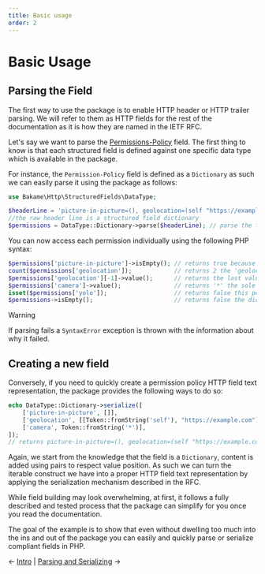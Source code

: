 ```yaml
---
title: Basic usage
order: 2
---
```


# Basic Usage

## Parsing the Field

The first way to use the package is to enable HTTP header or HTTP trailer parsing. We will refer to them
as HTTP fields for the rest of the documentation as it is how they are named in the IETF RFC.

Let's say we want to parse the [Permissions-Policy](https://developer.mozilla.org/en-US/docs/Web/HTTP/Headers/Permissions-Policy#syntax) field. The first thing to know
is that each structured field is defined against one specific data type which is
available in the package.

For instance, the `Permission-Policy` field is defined as a `Dictionary` as such
we can easily parse it using the package as follows:

```php
use Bakame\Http\StructuredFields\DataType;

$headerLine = 'picture-in-picture=(), geolocation=(self "https://example.com/"), camera=*'; 
//the raw header line is a structured field dictionary
$permissions = DataType::Dictionary->parse($headerLine); // parse the field
```

You can now access each permission individually using the following PHP syntax:

```php
$permissions['picture-in-picture']->isEmpty(); // returns true because the list is empty
count($permissions['geolocation']);            // returns 2 the 'geolocation' feature has 2 values associated to it via a list
$permissions['geolocation'][-1]->value();      // returns the last value of the list 'https://example.com/'
$permissions['camera']->value();               // returns '*' the sole value attached to the 'camera' feature
isset($permissions['yolo']);                   // returns false this permission does not exust
$permissions->isEmpty();                       // returns false the dictionary contains some permissions
```

> [!WARNING]
> If parsing fails a `SyntaxError` exception is thrown with the information about why it failed.

## Creating a new field

Conversely, if you need to quickly create a permission policy HTTP field text representation, the package
provides the following ways to do so:

```php
echo DataType::Dictionary->serialize([
    ['picture-in-picture', []],
    ['geolocation', [[Token::fromString('self'), "https://example.com"]]],
    ['camera', Token::fromString('*')],
]);
// returns picture-in-picture=(), geolocation=(self "https://example.com/"), camera=*
```

Again, we start from the knowledge that the field is a `Dictionary`, content is added using
pairs to respect value position. As such we can turn the iterable construct we have into a
proper HTTP field text representation by applying the serialization mechanism described in
the RFC.

While field building may look overwhelming, at first, it follows a fully described and tested
process that the package can simplify for you once you read the documentation.

The goal of the example is to show that even without dwelling too much into the ins and out
of the package you can easily and quickly parse or serialize compliant fields in PHP.

&larr; [Intro](00-intro.md)  |  [Parsing and Serializing](02-parsing-serializing.md) &rarr;
